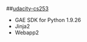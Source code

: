 ##[udacity-cs253](https://www.udacity.com/course/web-development--cs253)

- GAE SDK for Python 1.9.26
- Jinja2
- Webapp2